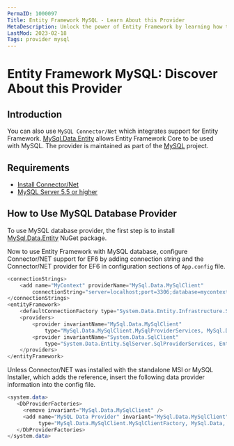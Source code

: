 ```yaml
---
PermaID: 1000097
Title: Entity Framework MySQL - Learn About this Provider
MetaDescription: Unlock the power of Entity Framework by learning how to use MySQL providers in your project.
LastMod: 2023-02-18
Tags: provider mysql
---
```


# Entity Framework MySQL: Discover About this Provider

## Introduction

You can also use `MySQL Connector/Net` which integrates support for Entity Framework. [MySql.Data.Entity](https://www.nuget.org/packages/MySql.Data.Entity/7.0.7-m61) allows Entity Framework Core to be used with MySQL. The provider is maintained as part of the [MySQL](https://dev.mysql.com/) project. 

## Requirements

 - [Install Connector/Net](https://dev.mysql.com/doc/connector-net/en/connector-net-installation-windows.html)
 - [MySQL Server 5.5 or higher](https://dev.mysql.com/downloads/)

## How to Use MySQL Database Provider

To use MySQL database provider, the first step is to install [MySql.Data.Entity](https://www.nuget.org/packages/MySql.Data.Entity/7.0.7-m61) NuGet package.

Now to use Entity Framework with MySQL database, configure Connector/NET support for EF6 by adding connection string and the Connector/NET provider for EF6 in configuration sections of `App.config` file. 

```csharp
<connectionStrings>
    <add name="MyContext" providerName="MySql.Data.MySqlClient"
        connectionString="server=localhost;port=3306;database=mycontext;uid=root;password=********"/>
</connectionStrings>
<entityFramework>
    <defaultConnectionFactory type="System.Data.Entity.Infrastructure.SqlConnectionFactory, EntityFramework"/>
    <providers>
        <provider invariantName="MySql.Data.MySqlClient"
            type="MySql.Data.MySqlClient.MySqlProviderServices, MySql.Data.Entity.EF6"/>
        <provider invariantName="System.Data.SqlClient"
            type="System.Data.Entity.SqlServer.SqlProviderServices, EntityFramework.SqlServer"/>
    </providers>
</entityFramework>
```

Unless Connector/NET was installed with the standalone MSI or MySQL Installer, which adds the reference, insert the following data provider information into the config file.

```csharp
<system.data>
   <DbProviderFactories>
     <remove invariant="MySql.Data.MySqlClient" />
     <add name="MySQL Data Provider" invariant="MySql.Data.MySqlClient" description=".Net Framework Data Provider for MySQL" 
          type="MySql.Data.MySqlClient.MySqlClientFactory, MySql.Data, Version=8.0.10.0, Culture=neutral, PublicKeyToken=c5687fc88969c44d" />
   </DbProviderFactories>
</system.data>
```